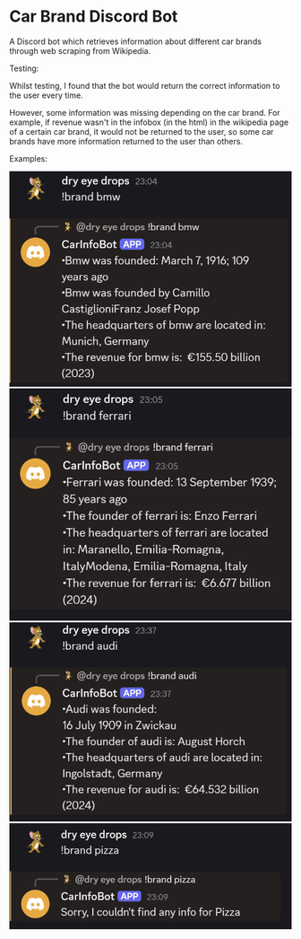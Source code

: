 # Car Brand Discord Bot

A Discord bot which retrieves information about different car brands through web scraping from Wikipedia.

Testing:

Whilst testing, I found that the bot would return the correct information to the user every time.

 However, some information was missing depending on the car brand. For example, if revenue wasn't in the infobox (in the html) in the wikipedia page of a certain car brand, it would not be returned to the user, so some car brands have more information returned to the user than others.

 Examples:

 ![BMW example](images/bot_bmw.png)
 ![Ferrari example](images/bot_ferrari.png)
 ![Audi example](images/bot_audi.png)
 ![Pizza example](images/bot_pizza.png)
